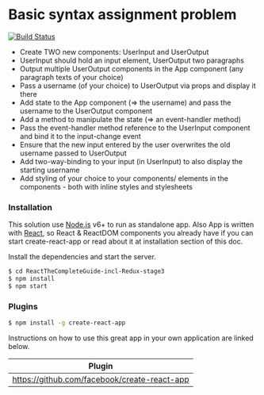 # Basic syntax assignment problem
[![Build Status](https://travis-ci.org/joemccann/dillinger.svg?branch=master)](https://travis-ci.org/joemccann/dillinger)
  - Create TWO new components: UserInput and UserOutput
  - UserInput should hold an input element, UserOutput two paragraphs
  - Output multiple UserOutput components in the App component (any paragraph texts of your choice)
  - Pass a username (of your choice) to UserOutput via props and display it there
  - Add state to the App component (=> the username) and pass the username to the UserOutput component
  - Add a method to manipulate the state (=> an event-handler method)
  - Pass the event-handler method reference to the UserInput component and bind it to the input-change event
  - Ensure that the new input entered by the user overwrites the old username passed to UserOutput
  - Add two-way-binding to your input (in UserInput) to also display the starting username
  - Add styling of your choice to your components/ elements in the components - both with inline styles and stylesheets

### Installation

This solution use [Node.js](https://nodejs.org/) v6+ to run as standalone app.
Also App is written with [React](https://reactjs.org), so React & ReactDOM components you already have if you can start create-react-app or read about it at installation section of this doc.

Install the dependencies and start the server.

```sh
$ cd ReactTheCompleteGuide-incl-Redux-stage3
$ npm install
$ npm start
```

### Plugins

```sh
$ npm install -g create-react-app
```
Instructions on how to use this great app in your own application are linked below.

| Plugin |
| ------ |
| https://github.com/facebook/create-react-app  |

